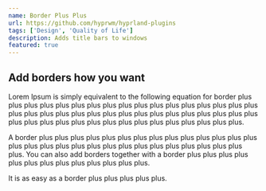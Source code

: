 ```yaml
---
name: Border Plus Plus
url: https://github.com/hyprwm/hyprland-plugins
tags: ['Design', 'Quality of Life']
description: Adds title bars to windows
featured: true
---
```


## Add borders how you want

Lorem Ipsum is simply equivalent to the following equation for border plus plus plus plus plus plus plus plus plus plus plus plus plus plus plus plus plus plus plus plus plus plus plus plus plus plus plus plus plus plus plus plus plus plus plus plus plus plus plus plus plus plus plus plus plus plus plus plus.

A border plus plus plus plus plus plus plus plus plus plus plus plus plus plus plus plus plus plus plus plus plus plus plus plus plus plus plus plus plus plus.
You can also add borders together with a border plus plus plus plus plus plus plus plus plus plus plus plus plus.

It is as easy as a border plus plus plus plus plus.
